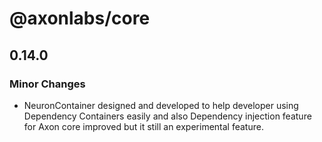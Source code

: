 # @axonlabs/core

## 0.14.0

### Minor Changes

- NeuronContainer designed and developed to help developer using Dependency Containers easily and also Dependency injection feature for Axon core improved but it still an experimental feature.
